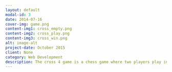 ```yaml
---
layout: default
modal-id: 3
date: 2014-07-16
cover-img: game.png
content-img1: cross_empty.png
content-img2: cross_play.png
content-img3: cross_win.png
alt: image-alt
project-date: October 2015
client: None
category: Web Development
description: The cross 4 game is a chess game where two players play in turns on a 7 by 7 chessboard until one wins by making four items consecutively in one row. The project is written in Java using the swing and the socket class. 
---
```


